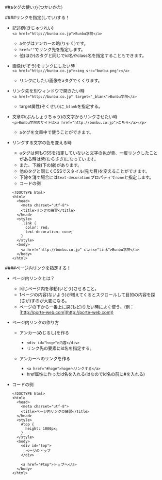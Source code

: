 ##aタグの使い方(つかいかた)

####リンクを指定(してい)する！
- 記述例(きじゅつれい)<br>
`<a href="http://bunbu.co.jp">Bunbu学院</a>`
	- aタグはアンカーの略(りゃく)です。
	- `href=""`でリンク先を指定します。
	- 他(ほか)のタグと同じでid名やclass名を指定することもできます。

- 画像(がぞう)をリンクにしたい時<br>
`<a href="http://bunbu.co.jp"><img src="bunbu.png"></a>`
	- リンクにしたい画像をaタグでくくります。

- リンク先を別ウィンドウで開きたい時<br>
`<a href="http://bunbu.co.jp" target="_blank">Bunbu学院</a>`
	- target属性(ぞくせい)に`_blank`を指定する。

- 文章中(ぶんしょうちゅう)の文字からリンクさせたい時<br>
`<p>Bunbu学院のサイトは<a href="http://bunbu.co.jp">こちら</a></p>`
	- aタグを文章中で使うことができます。

- リンクする文字の色を変える時
	- aタグは何もCSSを指定していないと文字の色が青、一度リンクしたことがある時は紫(むらさき)になっています。
	- また、下線(下の線)があります。
	- 他のタグと同じくCSSでスタイル(見た目)を変えることができます。
	- 下線を消す場合には`text-decoration`プロパティで`none`と指定します。
	- コードの例
	
	```
	<!DOCTYPE html>
	<html>
	  <head>
	    <meta charset="utf-8">
	    <title>リンクの練習</title>
	  </head>
	  <style>
	    .link {
	      color: red;
	      text-decoration: none;
	    }
	  </style>
	  <body>
	    <a href="http://bunbu.co.jp" class="link">Bunbu学院</a>
	  </body>
	</html>
	```



####ページ内リンクを指定する！
- ページ内リンクとは？
	- 同じページ内を移動(いどう)させること。 
	- 1ページの内容(ないよう)が増えてくるとスクロールして目的の内容を探(さが)すのが大変になる。
	- ページの下から一番上に戻(もど)りたい時によく使う。(例：[http://porte-web.com](http://porte-web.com))
- ページ内リンクの作り方
	- アンカー(めじるし)を作る
		- `<div id="hoge">内容</div>` 
		- リンク先の要素にid名を指定する。

	- アンカーへのリンクを作る
		- `<a href="#hoge">hogeへリンクする</a>`
		- href属性に作ったid名を入れる(idなのでid名の前に#を入れる)

- コードの例
	
	```
	<!DOCTYPE html>
	<html>
	  <head>
	    <meta charset="utf-8">
	    <title>ページ内リンクの練習</title>
	  </head>
	  <style>
	    #top {
	      height: 1000px;
	    }
	  </style>
	  <body>
	    <div id="top">
	      ページのトップ
	    </div>
		
	    <a href="#top">トップへ</a>
	  </body>
	</html>
	```
		



